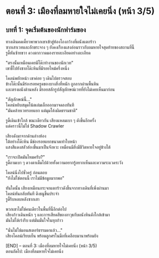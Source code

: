 # ตอนที่ 3: เมืองที่ลมหายใจไม่เคยนิ่ง (หน้า 3/5)
## บทที่ 1: จุดเริ่มต้นของนักฟาร์มของ

ทางเดินคดเคี้ยวพาพวกเขาเข้าสู่ห้องโถงกว้างที่ผนังแตกร้าว  
ซากเสาเวทและอักขระจาง ๆ ยังคงเรืองแสงอ่อนราวกับลมหายใจสุดท้ายของสถานที่นี้  
รูดี้หันซ้ายขวา ดวงตากวาดมองรายละเอียดอย่างละเอียด

"ตรงนั้นเหมือนเคยมีโต๊ะทำงานของนักเวท"  
เขาชี้ไปยังซากโต๊ะหินที่มีรอยไหม้ครึ่งหนึ่ง

ไคลน์พยักหน้า เขาค่อย ๆ เดินไปตรวจสอบ  
ข้างโต๊ะนั้นมีร่องรอยครูดของบางสิ่งที่หนัก ถูกลากผ่านพื้นหิน  
และตรงผนังด้านหลัง มีรอยสลักรูปสัญลักษณ์เวทที่ยังไม่เคยเห็นมาก่อน

"สัญลักษณ์นี้..."  
ไคลน์หยิบสมุดโน้ตเล่มเล็กออกมาจดลงทันที  
"มันคล้ายเวทรอยแยก แต่มุมโค้งผิดธรรมชาติ"

รูดี้เดินเข้าใกล้ ขณะเดียวกัน เสียงแหลมเบา ๆ ดังขึ้นอีกครั้ง  
แต่คราวนี้ไม่ใช่ Shadow Crawler

เสียงดังมาจากด้านล่างห้อง  
ใต้อย่างโต๊ะหิน มีช่องรอยแยกขนาดเท่าใบหน้า  
แสงสีแดงสลัวส่องขึ้นมาเป็นจังหวะ เหมือนมีสิ่งมีชีวิตหายใจอยู่ข้างใต้

"เราจะเปิดมันไหมครับ?"  
รูดี้ถามเบา ๆ ดวงตาเต็มไปด้วยทั้งความอยากรู้อยากเห็นและความระแวดระวัง

ไคลน์นิ่งไปชั่วครู่ ก่อนตอบ  
"ยังไม่ใช่ตอนนี้ เราไม่มีข้อมูลมากพอ"

ทันใดนั้น เสียงเหมือนกระจกแตกร้าวดังขึ้นจากทางเดินที่เพิ่งผ่านมา  
ไคลน์หันกลับทันที ดึงธนูขึ้นประจำ  
รูดี้รีบหลบหลังซากเสา

พวกเขาไม่ใช่คนเดียวในพื้นที่นี้อีกต่อไป  
เสียงก้าวเดินหนัก ๆ และการเสียดสีของอาวุธกับผนังหินดังใกล้เข้ามา  
มันไม่ได้เร่งรีบ แต่มันมั่นใจในทุกก้าว

"นั่นไม่ใช่มอนสเตอร์ธรรมดาแล้ว..."  
เสียงไคลน์เรียบเย็น พร้อมลูกศรในมือที่เคลือบมานาพร้อมยิง

[END] – ตอนที่ 3: เมืองที่ลมหายใจไม่เคยนิ่ง (หน้า 3/5)  
ตอนถัดไป: เมืองที่ลมหายใจไม่เคยนิ่ง 
